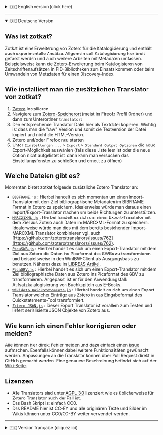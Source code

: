 <details>
<summary>🇺🇸 English version (click here)</summary>

## What is zotkat?

Zotkat `[:tzo:tkat]` is an extension of Zotero for cataloguing in a broad sense and contains also some experimental approaches.

## How can I install an additional export translator from zotkat?

1. Install [Zotero](https://www.zotero.org/)
2. Go to the [Zotero Data Directory Location](https://www.zotero.org/support/preferences/advanced) (usually in your Firefox profile) and then to the subfolder `translators`
3. Copy the raw (!) text file of the additional export translator from zotkat
4. Restart Zotero and/or Firefox
5. Go to `Preferences...` > `Export` > `Default Output Options` and choose the new export translator there (if this list is empty or the option does not occur there then close the preferences dialog and open it again)

## Which translator do exists?

Currently, zotkat has the following additional Zotero Translators:
 * [`BIBFRAME.js`](https://raw.githubusercontent.com/UB-Mannheim/zotkat/master/BIBFRAME.js) : This is a import translator with the goal to save data in the BIBFRAME format into Zotero. Ideally this translator would be extended to an import/export translator.
 * [`MARC21XML.js`](https://raw.githubusercontent.com/UB-Mannheim/zotkat/master/MARC21XML.js) : This is an export translator with the goal to save data from Zotero in the MARCXML format. Ideally one would integrate this into the existing import translator for MARCXML, cf. [https://github.com/zotero/translators/issues/762](https://github.com/zotero/translators/issues/762).
 * [`PicaSWB.js`](https://raw.githubusercontent.com/UB-Mannheim/zotkat/master/PicaSWB.js) : This is a export translator with the goal data from Zotero to save in the Pica format as it is used in the SWB union cataloguing and then for example import it in the WinIBW client. See also this German article [LIBREAS #29](http://libreas.eu/ausgabe29/05kim/).
 * [`PicaGBV.js`](https://raw.githubusercontent.com/UB-Mannheim/zotkat/master/PicaGBV.js) : This is an export translaot with the goal to save data from Zotero in the Pica format as it is used in the GBV union cataloguing. the translator is adjusted for the use case to catalogue chapters from ebooks.
 * [`Wikidata QuickStatements.js`](https://raw.githubusercontent.com/UB-Mannheim/zotkat/master/Wikidata%20QuickStatements.js) : This is an export translator with the goal to save data from Zotero in the input format of the Quickstatement tools.
 * [`Zotero JSON.js`](https://raw.githubusercontent.com/UB-Mannheim/zotkat/master/Zotero%20JSON.js) : This export translator is mainly for testing purposes and outputs the entries as serialized JSON objects from Zotero.
 
## How can I report an error or correct it?

Everyone can report errors here directly by opening an [issue](https://github.com/UB-Mannheim/zotkat/issues). Moreover, feature requests can be discussed there. Any changes of a translator can be suggested by a pull request directly on GitHub. A more detailed description (in German) can be found on this [wiki page](https://github.com/UB-Mannheim/zotkat/wiki).


## Licenses

* All translators are licensed under [AGPL 3.0](https://github.com/UB-Mannheim/zotkat/blob/master/LICENSE) as it is usual for Zotero translators.
* The bash script is simply CC0.
* The README here is CC-BY and all original texts and pictures in the wiki can be reused as CC0/CC-BY.


</details>

---

<details open>
<summary>🇩🇪 Deutsche Version</summary>


## Was ist zotkat?

Zotkat ist eine Erweiterung von Zotero für die Katalogisierung und enthält auch experimentelle Ansätze. Allgemein soll Katalogisierung hier breit gefasst werden und auch weitere Arbeiten mit Metadaten umfassen. Beispielsweise kann die Zotero-Erweiterung beim Katalogisieren von Zeitschriftenaufsätzen in FID-Bibliotheken zum Einsatz kommen oder beim Umwandeln von Metadaten für einen Discovery-Index.

## Wie installiert man die zusätzlichen Translator von zotkat?

1. [Zotero](https://www.zotero.org/) installieren
2. Navigiere zum [Zotero-Speicherort](https://www.zotero.org/support/de/preferences/advanced#speicherort) (meist im Fireofx Profil Ordner) und dann zum Unterordner `translators`
3. Den entsprechende Translator Datei hier als Textdatei kopieren. Wichtig ist dass man die "raw" Version und somit die Textversion der Datei kopiert und nicht die HTML-Version.
4. Zotero und/oder Firefox neu starten
5. Unter `Einstellungen ...` > `Export` > `Standard Output Optionen` die neue Export-Möglichkeit auswählen (falls diese Liste leer ist oder die neue Option nicht aufgelistet ist, dann kann man versuchen das Einstellungsfenster zu schließen und erneut zu öffnen)

## Welche Dateien gibt es?

Momentan bietet zotkat folgende zusätzliche Zotero Translator an:
 * [`BIBFRAME.js`](https://raw.githubusercontent.com/UB-Mannheim/zotkat/master/BIBFRAME.js) : Hierbei handelt es sich momentan um einen Import-Translator mit dem Ziel bibliographische Metadaten im BIBFRAME Format in Zotero zu speichern. Idealerweise würde man daraus einen Import/Export-Translator machen um beide Richtungen zu unterstützen.
 * [`MARC21XML.js`](https://raw.githubusercontent.com/UB-Mannheim/zotkat/master/MARC21XML.js) : Hierbei handelt es sich um einen Export-Translator mit dem Ziel aus Zotero auch Daten im MARCXML-Format zu speichern. Idealerweise würde man dies mit dem bereits bestehenden Import-MARCXML-Translator kombinieren vgl. auch [https://github.com/zotero/translators/issues/762](https://github.com/zotero/translators/issues/762).
 * [`PicaSWB.js`](https://raw.githubusercontent.com/UB-Mannheim/zotkat/master/PicaSWB.js) : Hierbei handelt es sich um einen Export-Translator mit dem Ziel aus Zotero die Daten ins Picaformat des SWBs zu transformieren und beispielsweise in den WinIBW-Client als Ausgangsbasis zu benutzen. Näheres dazu im [LIBREAS Artikel](http://libreas.eu/ausgabe29/05kim/).
 * [`PicaGBV.js`](https://raw.githubusercontent.com/UB-Mannheim/zotkat/master/PicaGBV.js) : Hierbei handelt es sich um einen Export-Translator mit dem Ziel bibliographische Daten aus Zotero ins Picaformat des GBV zu transformieren. Angepasst ist er für den Anwendungsfall: Aufsatzkatalogisierung von Buchkapiteln aus E-Books.
 * [`Wikidata QuickStatements.js`](https://raw.githubusercontent.com/UB-Mannheim/zotkat/master/Wikidata%20QuickStatements.js) : Hierbei handelt es sich  um einen Export-Translator welcher Einträge aus Zotero in das Eingabeformat des Quickstatements-Tool transformiert.
 * [`Zotero JSON.js`](https://raw.githubusercontent.com/UB-Mannheim/zotkat/master/Zotero%20JSON.js) : Dieser Export Translator ist vorallem zum Testen und liefert serialisierte JSON Objekte von Zotero aus.
 
## Wie kann ich einen Fehler korrigieren oder melden?
 
Alle  können hier direkt Fehler melden und dazu einfach einen [Issue](https://github.com/UB-Mannheim/zotkat/issues) aufmachen. Ebenfalls können dabei weitere Funktionalitäten gewünscht werden. Anpassungen an die Translator können über Pull Request direkt in GitHub gemacht werden. Eine genauere Beschreibung befindet sich auf der [Wiki-Seite](https://github.com/UB-Mannheim/zotkat/wiki).

## Lizenzen

* Alle Translators sind unter [AGPL 3.0](https://github.com/UB-Mannheim/zotkat/blob/master/LICENSE) lizenziert wie es üblicherweise für Zotero Translator auch der Fall ist.
* Das Bash Skript ist einfach CC0.
* Das README hier ist CC-BY und alle originären Texte und Bilder im Wikis können unter CC0/CC-BY weiter verwendet werden.


</details>

---

<details>
<summary>🇫🇷 Version française (cliquez ici)</summary>

## Qu'est-ce que zotkat ?

Zotkat `[:tzo:tkat]` est une extension de Zotero pour le catalogage au sens large et contient des **éléments** pour travailler les métadonnées. Cette extension peut par exemple servir au catalgage dans les centres de documentation spécialisés et bibliothèques ou à la conversion des métadonnées pour leur ajout dans l'index d'un outil de découverte.


## Comment puis-je installer les exports additionnels de zotkat ?

1. Installez [Zotero](https://www.zotero.org/)
2. Ouvrez le [répertoire de données de Zotero](https://www.zotero.org/support/fr/preferences/advanced) et rendez-vous dans le sous-dossier `translators` (convertisseurs)
3. Copiez les fichiers javascript (pas la version HTML) des convertisseurs de zotkat
4. Redémarrez Zotero
5. Allez dans les `Préférences...` > `Exportation` > `Format par défaut` et choisissez le nouveau convertisseur à cet endroit-là (si la liste est vide ou si les nouvelles options n'apparaissent pas, fermez et rouvrez les préférences)

## Quel convertisseur existe ?

Actuellement, zotkat comprend les convertisseurs suivants:
 * [`BIBFRAME.js`](https://raw.githubusercontent.com/UB-Mannheim/zotkat/master/BIBFRAME.js) : Il s'agit d'un convertisseur dont le but est d'enregistrer les données dans le format BIBFRAME dans Zotero. Idéalement, ce convertisseur devrait être étendu pour offrir des fonctions d'import et d'export.
 * [`MARC21XML.js`](https://raw.githubusercontent.com/UB-Mannheim/zotkat/master/MARC21XML.js) : Il s'agit d'un convertisseur d'export dont le but est d'enregistrer les données de Zotero au format MARCXML. Idéalement, cela devrait être intégrer dans le convertisseur existant pour MARCXML (cf. [https://github.com/zotero/translators/issues/762](https://github.com/zotero/translators/issues/762)).
 * [`PicaSWB.js`](https://raw.githubusercontent.com/UB-Mannheim/zotkat/master/PicaSWB.js) : Il s'agit d'un convertisseur d'export dont le but est d'enregistrer les données de Zotero au format Pica tel qu'il est utilisé dans le réseau des bibliothèques du sud-ouest de l'Allemagne (Südwestdeutschen Bibliotheksverbundes - SWB) et être p. ex. importer dans le client WinIBW. Voir aussi l'article paru dans [LIBREAS #29](http://libreas.eu/ausgabe29/05kim/) (en allemand).
 * [`PicaGBV.js`](https://raw.githubusercontent.com/UB-Mannheim/zotkat/master/PicaGBV.js) : Il s'agit d'un convertisseur d'export dont le but est d'enregistrer les données de Zotero au format Pica tel qu'il est utilisé dans le catalgue commun des bibliothèques allemandes (Gemeinsamer Bibliotheksverbund - GBV). Ce convertisseur est adapté pour le cas particulier du catalogage les chapitres d'ebooks.
 * [`Wikidata QuickStatements.js`](https://raw.githubusercontent.com/UB-Mannheim/zotkat/master/Wikidata%20QuickStatements.js) :  Il s'agit d'un convertisseur d'export dont le but est d'enregistrer les données de Zotero au format nécessaire à l'outil d'import [Quickstatement](https://tools.wmflabs.org/wikidata-todo/quick_statements.php) de Wikidata.
 * [`Zotero JSON.js`](https://raw.githubusercontent.com/UB-Mannheim/zotkat/master/Zotero%20JSON.js) : Ce convertisseur est principalement présent pour faire des tests et sérialiser les exports sous forme d'objets JSON depuis Zotero.
 
## Comment signaler une erreur ou la corriger ?

Tout le monde peut signaler des erreurs ici en ouvrant une *[issue](https://github.com/UB-Mannheim/zotkat/issues)*. Les demandes de fonctionnalités peuvent également être discutées ici. Toute modification d'un convertsieeur peut être proposée en faisant une *pull request* directement sur GitHub. Une description plus détaillée peut être trouvée sur le [wiki](https://github.com/UB-Mannheim/zotkat/wiki) (en allemand).


## Licences

* Ces convertisseurs sont publiés sous licence [AGPL 3.0](https://github.com/UB-Mannheim/zotkat/blob/master/LICENSE) comme le sont tous les convertisseurs de Zotero.
* Le script bashest simplement publié sous licence CC0.
* Le présent fichier README est publié sous licence CC-BY et tous les textes et images originaux du wiki peuvent être réutilisés sous les termes des licences CC0/CC-BY.

</details>
